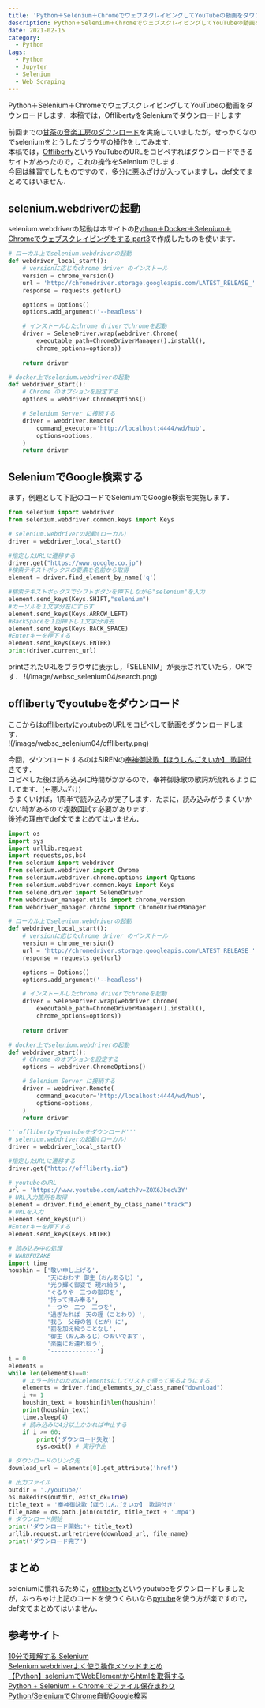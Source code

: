 ```yaml
---
title: 'Python＋Selenium＋ChromeでウェブスクレイピングしてYouTubeの動画をダウンロードする'
description: Python＋Selenium＋ChromeでウェブスクレイピングしてYouTubeの動画をダウンロードします．本稿では，OfflibertyをSeleniumでダウンロードします
date: 2021-02-15
category: 
  - Python
tags:
  - Python
  - Jupyter
  - Selenium
  - Web_Scraping
---
```

Python＋Selenium＋ChromeでウェブスクレイピングしてYouTubeの動画をダウンロードします．本稿では，OfflibertyをSeleniumでダウンロードします<br>

<!-- more -->

<ClientOnly>
  <CallInArticleAdsense />
</ClientOnly>

前回までの[甘茶の音楽工房のダウンロード](https://www.hamlet-engineer.com/posts/websc_selenium01.html)を実施していましたが，せっかくなのでseleniumをとうしたブラウザの操作をしてみます．<br>
本稿では，[Offliberty](http://offliberty.io)というYouTubeのURLをコピペすればダウンロードできるサイトがあったので，これの操作をSeleniumでします．<br>
今回は練習でしたものですので，多分に悪ふざけが入っていますし，def文でまとめてはいません．






## selenium.webdriverの起動
selenium.webdriverの起動は本サイトの[Python＋Docker＋Selenium＋Chromeでウェブスクレイピングをする part3](https://hirasu1231.github.io/hamlet_engineer/posts/2021/02/13/websc-selenium03.html)で作成したものを使います．
```python
# ローカル上でselenium.webdriverの起動
def webdriver_local_start():
    # versionに応じたchrome driver のインストール
    version = chrome_version()
    url = 'http://chromedriver.storage.googleapis.com/LATEST_RELEASE_' + version
    response = requests.get(url)

    options = Options()
    options.add_argument('--headless')

    # インストールしたchrome driverでchromeを起動
    driver = SeleneDriver.wrap(webdriver.Chrome(
        executable_path=ChromeDriverManager().install(), 
        chrome_options=options))
    
    return driver

# docker上でselenium.webdriverの起動
def webdriver_start():
    # Chrome のオプションを設定する
    options = webdriver.ChromeOptions()

    # Selenium Server に接続する
    driver = webdriver.Remote(
        command_executor='http://localhost:4444/wd/hub',
        options=options,
    )
    return driver
```

## SeleniumでGoogle検索する
まず，例題として下記のコードでSeleniumでGoogle検索を実施します．
```python
from selenium import webdriver
from selenium.webdriver.common.keys import Keys

# selenium.webdriverの起動(ローカル)
driver = webdriver_local_start()

#指定したURLに遷移する
driver.get("https://www.google.co.jp")
#検索テキストボックスの要素を名前から取得
element = driver.find_element_by_name('q') 

#検索テキストボックスでシフトボタンを押下しながら"selenium"を入力
element.send_keys(Keys.SHIFT,"selenium")
#カーソルを１文字分左にずらす
element.send_keys(Keys.ARROW_LEFT)
#BackSpaceを１回押下し１文字分消去
element.send_keys(Keys.BACK_SPACE)
#Enterキーを押下する
element.send_keys(Keys.ENTER)
print(driver.current_url)
```
printされたURLをブラウザに表示し，「SELENIM」が表示されていたら，OKです．
!(/image/websc_selenium04/search.png)

## offlibertyでyoutubeをダウンロード
ここからは[offliberty](http://offliberty.io)にyoutubeのURLをコピペして動画をダウンロードします．<br>
!(/image/websc_selenium04/offliberty.png)

今回，ダウンロードするのはSIRENの[奉神御詠歌【ほうしんごえいか】 歌詞付き](https://www.youtube.com/watch?v=ZOX6JbecV3Y)です．<br>
コピペした後は読み込みに時間がかかるので，奉神御詠歌の歌詞が流れるようにしてます．(<-悪ふざけ)<br>
うまくいけば，1周半で読み込みが完了します．たまに，読み込みがうまくいかない時があるので複数回試す必要があります．<br>
後述の理由でdef文でまとめてはいません．

```python
import os
import sys
import urllib.request
import requests,os,bs4
from selenium import webdriver
from selenium.webdriver import Chrome
from selenium.webdriver.chrome.options import Options
from selenium.webdriver.common.keys import Keys
from selene.driver import SeleneDriver
from webdriver_manager.utils import chrome_version
from webdriver_manager.chrome import ChromeDriverManager

# ローカル上でselenium.webdriverの起動
def webdriver_local_start():
    # versionに応じたchrome driver のインストール
    version = chrome_version()
    url = 'http://chromedriver.storage.googleapis.com/LATEST_RELEASE_' + version
    response = requests.get(url)

    options = Options()
    options.add_argument('--headless')

    # インストールしたchrome driverでchromeを起動
    driver = SeleneDriver.wrap(webdriver.Chrome(
        executable_path=ChromeDriverManager().install(), 
        chrome_options=options))
    
    return driver

# docker上でselenium.webdriverの起動
def webdriver_start():
    # Chrome のオプションを設定する
    options = webdriver.ChromeOptions()

    # Selenium Server に接続する
    driver = webdriver.Remote(
        command_executor='http://localhost:4444/wd/hub',
        options=options,
    )
    return driver

'''offlibertyでyoutubeをダウンロード'''
# selenium.webdriverの起動(ローカル)
driver = webdriver_local_start()

#指定したURLに遷移する
driver.get("http://offliberty.io")

# youtubeのURL
url = 'https://www.youtube.com/watch?v=ZOX6JbecV3Y'
# URL入力箇所を取得
element = driver.find_element_by_class_name("track")
# URLを入力
element.send_keys(url)
#Enterキーを押下する
element.send_keys(Keys.ENTER)

# 読み込み中の処理
# WARUFUZAKE
import time
houshin = ['敬い申し上げる',
           '天におわす 御主（おんあるじ）',
           '光り輝く御姿で 現れ給う',
           'ぐるりや　三つの御印を',
           '持って拝み奉る',
           '一つや　二つ　三つを',
           '過ぎたれば　天の理（ことわり）',
           '我ら　父母の咎（とが）に',
           '罰を加え給うことなし',
           '御主（おんあるじ）のおいでます',
           '楽園にお連れ給う',
           '-------------']
i = 0
elements = 
while len(elements)==0:
    # エラー防止のためにelementsにしてリストで帰って来るようにする．
    elements = driver.find_elements_by_class_name("download")
    i += 1
    houshin_text = houshin[i%len(houshin)]
    print(houshin_text)
    time.sleep(4)
    # 読み込みに4分以上かかれば中止する
    if i >= 60:
        print('ダウンロード失敗')
        sys.exit() # 実行中止

# ダウンロードのリンク先
download_url = elements[0].get_attribute('href')

# 出力ファイル
outdir = './youtube/'
os.makedirs(outdir, exist_ok=True)
title_text = '奉神御詠歌【ほうしんごえいか】 歌詞付き'
file_name = os.path.join(outdir, title_text + '.mp4')
# ダウンロード開始
print('ダウンロード開始:'+ title_text)
urllib.request.urlretrieve(download_url, file_name)
print('ダウンロード完了')
```

## まとめ
seleniumに慣れるために，[offliberty](http://offliberty.io)というyoutubeをダウンロードしましたが，ぶっちゃけ上記のコードを使うくらいなら[pytube](https://python-pytube.readthedocs.io/en/latest/#)を使う方が楽ですので，def文でまとめてはいません．

## 参考サイト
[10分で理解する Selenium](https://qiita.com/Chanmoro/items/9a3c86bb465c1cce738a)<br>
[Selenium webdriverよく使う操作メソッドまとめ](https://qiita.com/mochio/items/dc9935ee607895420186)<br>
[【Python】seleniumでWebElementからhtmlを取得する](https://engineeeer.com/python-selenium-webelement-get-html/)<br>
[Python + Selenium + Chrome でファイル保存まわり](https://qiita.com/memakura/items/f80d2e2c59514cfc14c9)<br>
[Python/SeleniumでChrome自動Google検索](https://watlab-blog.com/2019/08/11/selenium-google-search/)





<ClientOnly>
  <CallInArticleAdsense />
</ClientOnly>